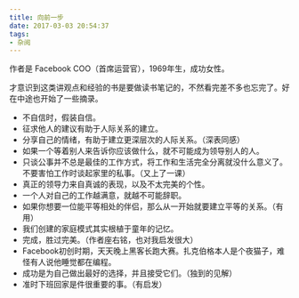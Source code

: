 ```yaml
---
title: 向前一步
date: 2017-03-03 20:54:37
tags:
- 杂阅
---
```


作者是 Facebook COO（首席运营官），1969年生，成功女性。

才意识到这类讲观点和经验的书是要做读书笔记的，不然看完差不多也忘完了。好在中途也开始了一些摘录。

- 不自信时，假装自信。
- 征求他人的建议有助于人际关系的建立。
- 分享自己的情绪，有助于建立更深层次的人际关系。（深表同感）
- 如果一个等着别人来告诉你应该做什么，就不可能成为领导别人的人。
- 只谈公事并不总是最佳的工作方式，将工作和生活完全分离就没什么意义了。不要害怕工作时谈起家里的私事。（又上了一课）
- 真正的领导力来自真诚的表现，以及不太完美的个性。
- 一个人对自己的工作越满意，就越不可能辞职。
- 如果你想要一位能平等相处的伴侣，那么从一开始就要建立平等的关系。（有用）
- 我们创建的家庭模式其实根植于童年的记忆。
- 完成，胜过完美。（作者座右铭，也对我启发很大）
- Facebook初创时期，天天晚上黑客长跑大赛。扎克伯格本人是个夜猫子，难怪有人说他睡觉都在编程。
- 成功是为自己做出最好的选择，并且接受它们。（独到的见解）
- 准时下班回家是件很重要的事。（有启发）
